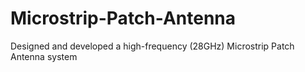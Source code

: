# Microstrip-Patch-Antenna
Designed and developed a high-frequency (28GHz) Microstrip Patch Antenna system
